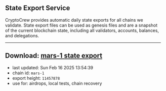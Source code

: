 ## State Export Service
CryptoCrew provides automatic daily state exports for all chains we validate. State export files can be used as genesis files and are a snapshot of the current blockchain state, including all validators, accounts, balances, and delegations.

---
**Download: [mars-1 state export](https://ccv-s3.nbg1.your-objectstorage.com/SERVICE/mars/mars-1_export_11457878.json)**
---

- last updated: Sun Feb 16 2025 13:54:39
- chain id: `mars-1`
- export height: `11457878`
- use for: airdrops, local tests, chain recovery

